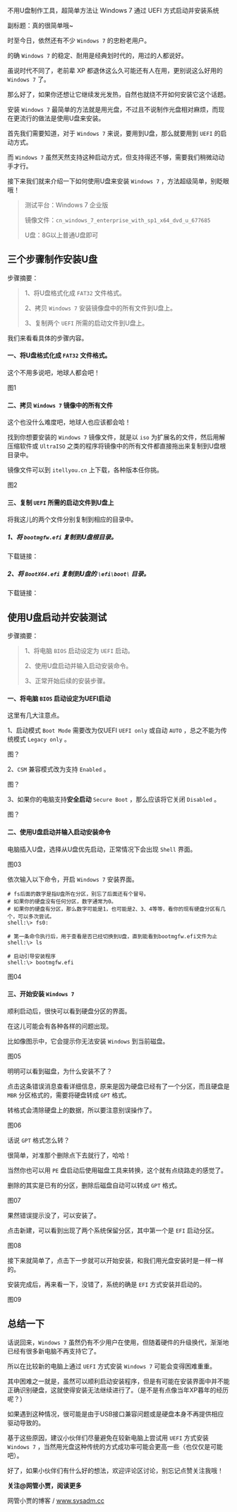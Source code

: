 不用U盘制作工具，超简单方法让 Windows 7 通过 UEFI 方式启动并安装系统

副标题：真的很简单哦~



时至今日，依然还有不少 `Windows 7` 的忠粉老用户。

的确 `Windows 7` 的稳定、耐用是经典划时代的，用过的人都说好。

虽说时代不同了，老前辈 XP 都退休这么久可能还有人在用，更别说这么好用的 `Windows 7` 了。

那么好了，如果你还想让它继续发光发热，自然也就绕不开如何安装它这个话题。



安装 `Windows 7` 最简单的方法就是用光盘，不过且不说制作光盘相对麻烦，而现在更流行的做法是使用U盘来安装。

首先我们需要知道，对于 `Windows 7` 来说，要用到U盘，那么就要用到 `UEFI` 的启动方式。

而 `Windows 7` 虽然天然支持这种启动方式，但支持得还不够，需要我们稍微动动手才行。

接下来我们就来介绍一下如何使用U盘来安装 `Windows 7` ，方法超级简单，别眨眼哦！



> 测试平台：Windows 7 企业版
>
> 镜像文件：`cn_windows_7_enterprise_with_sp1_x64_dvd_u_677685`
>
> U盘：8G以上普通U盘即可





## 三个步骤制作安装U盘



步骤摘要：

> 1、将U盘格式化成 `FAT32` 文件格式。
>
> 2、拷贝 `Windows 7` 安装镜像盘中的所有文件到U盘上。
>
> 3、复制两个 `UEFI` 所需的启动文件到U盘上。



我们来看看具体的步骤内容。



#### 一、将U盘格式化成 `FAT32` 文件格式。

这个不用多说吧，地球人都会吧！

图1



#### 二、拷贝 `Windows 7` 镜像中的所有文件

这个也没什么难度吧，地球人也应该都会哈！

找到你想要安装的 `Windows 7` 镜像文件，就是以 `iso` 为扩展名的文件，然后用解压缩软件或 `UltraISO` 之类的程序将镜像中的所有文件都直接拖出来复制到U盘根目录中。

镜像文件可以到 `itellyou.cn` 上下载，各种版本任你挑。

图2



#### 三、复制 `UEFI` 所需的启动文件到U盘上

将我这儿的两个文件分别复制到相应的目录中。



##### 1、将 `bootmgfw.efi` 复制到U盘根目录。

下载链接：



##### 2、将 `BootX64.efi` 复制到U盘的 `\efi\boot\` 目录。

下载链接：





## 使用U盘启动并安装测试



步骤摘要：

> 1、将电脑 `BIOS` 启动设定为 `UEFI` 启动。
>
> 2、使用U盘启动并输入启动安装命令。
>
> 3、正常开始后续的安装步骤。



#### 一、将电脑 `BIOS` 启动设定为UEFI启动

这里有几大注意点。

1、启动模式 `Boot Mode` 需要改为仅UEFI `UEFI only` 或自动 `AUTO` ，总之不能为传统模式 `Legacy only` 。

图？



2、`CSM` 兼容模式改为支持 `Enabled` 。

图？



3、如果你的电脑支持**安全启动** `Secure Boot` ，那么应该将它关闭 `Disabled` 。

图？



#### 二、使用U盘启动并输入启动安装命令

电脑插入U盘，选择从U盘优先启动，正常情况下会出现 `Shell` 界面。

图03



依次输入以下命令，开启 `Windows 7` 安装界面。

```
# fs后面的数字是指U盘所在分区，别忘了后面还有个冒号。
# 如果你的硬盘没有任何分区，数字通常为0。
# 如果你的硬盘有分区，那么数字可能是1，也可能是2、3、4等等，看你的现有硬盘分区有几个，可以多次尝试。
shell:\> fs0:

# 第一条命令执行后，用于查看是否已经切换到U盘，直到能看到bootmgfw.efi文件为止
shell:\> ls

# 启动引导安装程序
shell:\> bootmgfw.efi
```

图04



#### 三、开始安装 `Windows 7`

顺利启动后，很快可以看到硬盘分区的界面。

在这儿可能会有各种各样的问题出现。

比如像图示中，它会提示你无法安装 `Windows` 到当前磁盘。

图05



明明可以看到磁盘，为什么安装不了？

点击这条错误消息查看详细信息，原来是因为硬盘已经有了一个分区，而且硬盘是 `MBR` 分区格式的，需要将硬盘转成 `GPT` 格式。

转格式会清除硬盘上的数据，所以要注意别误操作了。

图06



话说 `GPT` 格式怎么转？

很简单，对准那个删除点下去就行了，哈哈！

当然你也可以用 `PE` 盘启动后使用磁盘工具来转换，这个就有点绕路走的感觉了。

删除的其实是已有的分区，删除后磁盘自动可以转成 `GPT` 格式。

图07



果然错误提示没了，可以安装了。

点击新建，可以看到出现了两个系统保留分区，其中第一个是 `EFI` 启动分区。

图08



接下来就简单了，点击下一步就可以开始安装，和我们用光盘安装时是一样一样的。

安装完成后，再来看一下，没错了，系统的确是 `EFI` 方式安装并启动的。

图09





## 总结一下

话说回来，`Windows 7` 虽然仍有不少用户在使用，但随着硬件的升级换代，渐渐地已经有很多新电脑不再支持它了。

所以在比较新的电脑上通过 `UEFI` 方式安装 `Windows 7` 可能会变得困难重重。

其中困难之一就是，虽然可以顺利启动安装程序，但是有可能在安装界面中并不能正确识别硬盘，这就使得安装无法继续进行了。（是不是有点像当年XP暮年的经历呢？）

如果遇到这种情况，很可能是由于USB接口兼容问题或是硬盘本身不再提供相应驱动导致的。

基于这些原因，建议小伙伴们尽量避免在较新电脑上尝试用 `UEFI` 方式安装 `Windows 7` ，当然用光盘这种传统的方式成功率可能会更高一些（也仅仅是可能吧）。

好了，如果小伙伴们有什么好的想法，欢迎评论区讨论，别忘记点赞关注我哦！



**关注@网管小贾，阅读更多**

网管小贾的博客 / www.sysadm.cc